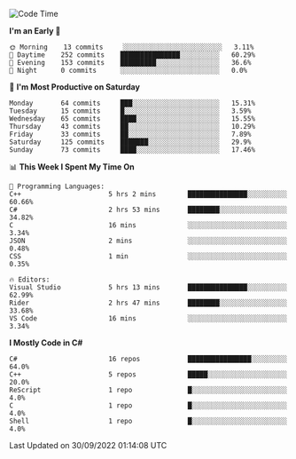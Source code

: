 <!--START_SECTION:waka-->
![Code Time](http://img.shields.io/badge/Code%20Time-832%20hrs%2054%20mins-blue)

**I'm an Early 🐤** 

```text
🌞 Morning    13 commits     ░░░░░░░░░░░░░░░░░░░░░░░░░   3.11% 
🌆 Daytime    252 commits    ███████████████░░░░░░░░░░   60.29% 
🌃 Evening    153 commits    █████████░░░░░░░░░░░░░░░░   36.6% 
🌙 Night      0 commits      ░░░░░░░░░░░░░░░░░░░░░░░░░   0.0%

```
📅 **I'm Most Productive on Saturday** 

```text
Monday       64 commits     ███░░░░░░░░░░░░░░░░░░░░░░   15.31% 
Tuesday      15 commits     █░░░░░░░░░░░░░░░░░░░░░░░░   3.59% 
Wednesday    65 commits     ████░░░░░░░░░░░░░░░░░░░░░   15.55% 
Thursday     43 commits     ██░░░░░░░░░░░░░░░░░░░░░░░   10.29% 
Friday       33 commits     ██░░░░░░░░░░░░░░░░░░░░░░░   7.89% 
Saturday     125 commits    ███████░░░░░░░░░░░░░░░░░░   29.9% 
Sunday       73 commits     ████░░░░░░░░░░░░░░░░░░░░░   17.46%

```


📊 **This Week I Spent My Time On** 

```text
💬 Programming Languages: 
C++                      5 hrs 2 mins        ███████████████░░░░░░░░░░   60.66% 
C#                       2 hrs 53 mins       ████████░░░░░░░░░░░░░░░░░   34.82% 
C                        16 mins             ░░░░░░░░░░░░░░░░░░░░░░░░░   3.34% 
JSON                     2 mins              ░░░░░░░░░░░░░░░░░░░░░░░░░   0.48% 
CSS                      1 min               ░░░░░░░░░░░░░░░░░░░░░░░░░   0.35%

🔥 Editors: 
Visual Studio            5 hrs 13 mins       ███████████████░░░░░░░░░░   62.99% 
Rider                    2 hrs 47 mins       ████████░░░░░░░░░░░░░░░░░   33.68% 
VS Code                  16 mins             ░░░░░░░░░░░░░░░░░░░░░░░░░   3.34%

```

**I Mostly Code in C#** 

```text
C#                       16 repos            ████████████████░░░░░░░░░   64.0% 
C++                      5 repos             █████░░░░░░░░░░░░░░░░░░░░   20.0% 
ReScript                 1 repo              █░░░░░░░░░░░░░░░░░░░░░░░░   4.0% 
C                        1 repo              █░░░░░░░░░░░░░░░░░░░░░░░░   4.0% 
Shell                    1 repo              █░░░░░░░░░░░░░░░░░░░░░░░░   4.0%

```



 Last Updated on 30/09/2022 01:14:08 UTC
<!--END_SECTION:waka-->
